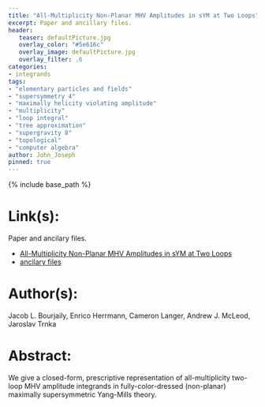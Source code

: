 ```yaml
---
title: "All-Multiplicity Non-Planar MHV Amplitudes in sYM at Two Loops"
excerpt: Paper and ancillary files.
header:
   teaser: defaultPicture.jpg
   overlay_color: "#5e616c"
   overlay_image: defaultPicture.jpg
   overlay_filter: .6
categories:
- integrands
tags:
- "elementary particles and fields"
- "supersymmetry 4"
- "maximally helicity violating amplitude"
- "multiplicity"
- "loop integral"
- "tree approximation"
- "supergravity 8"
- "topological"
- "computer algebra"
author: John_Joseph
pinned: true
---
```

{% include base_path %}

# Link(s):
Paper and ancilary files.
  * [All-Multiplicity Non-Planar MHV Amplitudes in sYM at Two Loops](https://arxiv.org/abs/1911.09106)
  * [ancilary files](https://arxiv.org/src/1911.09106/anc)

# Author(s):
Jacob L. Bourjaily, Enrico Herrmann, Cameron Langer, Andrew J. McLeod, Jaroslav Trnka

# Abstract:
We give a closed-form, prescriptive representation of all-multiplicity two-loop MHV amplitude integrands in fully-color-dressed (non-planar) maximally supersymmetric Yang-Mills theory.